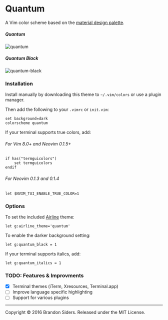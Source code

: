 # Quantum
A Vim color scheme based on the [material design palette](https://material.google.com/style/color.html#color-color-palette).

##### Quantum
![quantum](http://i.imgur.com/JNN1JCQ.png)

##### Quantum Black
![quantum-black](http://i.imgur.com/8cmsWtm.png)

### Installation
Install manually by downloading this theme to `~/.vim/colors` or use a plugin manager.

Then add the following to your `.vimrc` or `init.vim`:
```vim
set background=dark
colorscheme quantum
```

If your terminal supports true colors, add:
###### For Vim 8.0+ and Neovim 0.1.5+
```vim
if has("termguicolors")
    set termguicolors
endif
```

###### For Neovim 0.1.3 and 0.1.4
```vim
let $NVIM_TUI_ENABLE_TRUE_COLOR=1
```

### Options
To set the included [Airline](https://github.com/vim-airline/vim-airline) theme:
```vim
let g:airline_theme='quantum'
```

To enable the darker background setting:
```vim
let g:quantum_black = 1
```

If your terminal supports italics, add:
```vim
let g:quantum_italics = 1
```

### TODO: Features & Improvments
- [x] Terminal themes (iTerm, Xresources, Terminal.app)
- [ ] Improve language specific highlighting
- [ ] Support for various plugins

---
Copyright © 2016 Brandon Siders. Released under the MIT License.
